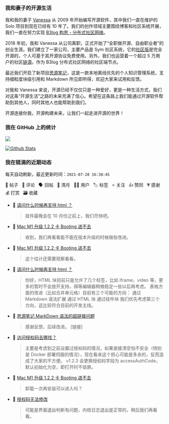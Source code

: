 ### 我和妻子的开源生活

我和我的妻子 [Vanessa](https://github.com/Vanessa219) 从 2009 年开始编写开源软件，其中我们一直在维护的 Solo 项目到现在已经有 10 年了。我们的创作领域主要围绕博客和社区系统开展，我们一直在努力实现 [B3log 构思 - 分布式社区网络](https://ld246.com/article/1546941897596)。

2018 年初，我和 Vanessa 从公司离职，正式开始了“全职做开源、自由职业者”的创业生涯。我们建立了一家公司，主要产品是 Sym 社区系统，它的[社区版](https://github.com/88250/symphony)是完全开源的，个人可基于其开源协议免费使用。另外，我们也运营着一个超过 5 万用户的社区[链滴](https://ld246.com)，作为 B3log 分布式社区网络的社区端节点。

最近我们开启了新项目[思源笔记](https://github.com/siyuan-note/siyuan)，这是一款本地离线优先的个人知识管理系统，支持细粒度块级引用和 Markdown 所见即所得，欢迎大家来试用和反馈。

对我和 Vanessa 来说，开源已经不仅仅只是一种爱好，更是一种生活方式，我们对这条“开源生活”之路的未来充满了信心。希望在这条路上我们能通过开源软件帮助到其他人，同时其他人也能帮助到我们。

开源连接你我，开源构建未来，让我们一起走进开源的世界！

### 我在 GitHub 上的统计

<a title="Hits" target="_blank" href="https://github.com/88250/88250"><img src="https://hits.b3log.org/88250/88250.svg"></a>

[![Github Stats](https://github-readme-stats.vercel.app/api?username=88250&theme=tokyonight&show_icons=true)](https://github.com/88250)

<!--events start -->

### 我在链滴的近期动态

每天自动刷新，最近更新时间：`2021-07-28 16:38:45`

📝 帖子 &nbsp; 💬 评论 &nbsp; 🗣 回帖 &nbsp; 🌙 清月 &nbsp; 👨‍💻 用户 &nbsp; 🏷️ 标签 &nbsp; ⭐️ 关注 &nbsp; 👍 赞同 &nbsp; 💗 感谢 &nbsp; 💰 打赏 &nbsp; 🗃 收藏

* 💬 [请问什么时候再支持 html ？](https://ld246.com/article/1627452548136/comment/1627459436707#comments)

  > 挂件最晚会在 10 月份之前上，我们尽快吧。
* 💬 [Mac M1 升级 1.2.2 卡 Booting 进不去](https://ld246.com/article/1627451684680/comment/1627458235456#comments)

  > 收到，我们再看看能不能在版本升级的时候做些改进。
* 💬 [Mac M1 升级 1.2.2 卡 Booting 进不去](https://ld246.com/article/1627451684680/comment/1627458212326#comments)

  > 这个估计还需要观察看看。
* 💬 [请问什么时候再支持 html ？](https://ld246.com/article/1627452548136/comment/1627457918665#comments)

  > 你好，HTML 块目前只是允许了几个标签，比如 iframe，video 等，更多的暂时不会放开支持，得等编辑器稍微稳定一些以后再考虑。 表格方面的改进（比如合并单元格）目前有三个可能的方向： 通过 Markdown 语法扩展 通过 HTML 块 通过挂件块 我们优先考虑第三个方向，这比较符合目前的开发主线。
* 💬 [思源笔记 MarkDown 语法的超链接问题](https://ld246.com/article/1627452140144/comment/1627457425202#comments)

  > 感谢反馈，后续改进。 [链接]
* 💬 [访问授权码去哪找？](https://ld246.com/article/1627440282972/comment/1627456448125#comments)

  > 主要是考虑到之前设置过授权码的情况，如果直接清空怕不安全（特别是 Docker 部署伺服的情况），现在看来这个担心可能是多余的，反而造成了大家的不方便。 v1.2.3 会更换授权码字段为 accessAuthCode，默认初始化为空，即打开时不锁屏。
* 💬 [Mac M1 升级 1.2.2 卡 Booting 进不去](https://ld246.com/article/1627451684680/comment/1627456249995#comments)

  > 卸载一次再安装可以进入吗？
* 💬 [授权码无法修改](https://ld246.com/article/1627430077362/comment/1627443856515#comments)

  > 可能是界面退出判断有问题，内核日志退出是正常的，稍后我们再看看。


<!--events end -->
